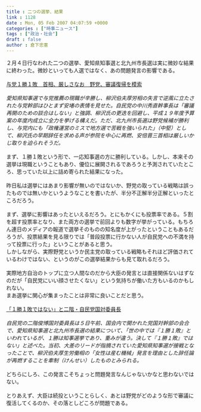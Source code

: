 ```yaml
---
title : 二つの選挙、結果
link : 1128
date : Mon, 05 Feb 2007 04:07:59 +0000
categories : ["時事ニュース"]
tags : ["政治・社会"]
draft : false
author : 倉下忠憲
---
```


２月４日行なわれた二つの選挙、愛知県知事選と北九州市長選は実に微妙な結果に終わった。微妙といっても人選ではなく、あの問題発言の影響である。<BR><BR><A HREF="http://www.iza.ne.jp/news/newsarticle/politics/politicsit/37926/" TARGET="_blank">与党１勝１敗　首相、厳しさなお　野党、審議復帰を模索</A><BR><BR><I>愛知県知事選で与党推薦の現職が辛勝し、柳沢伯夫厚労相の失言で逆風に立たされた与党幹部はひとまず安堵の表情を見せた。自民党の中川秀直幹事長は「審議再開のための談合はしない」と強調、柳沢氏の更迭を回避し、平成１９年度予算案の年度内成立に全力を挙げる構えだ。ただ、北九州市長選は野党候補が勝利し、与党内にも「政権運営のミスで地方選で苦戦を強いられた」（中堅）として、柳沢氏の早期辞任を求める声が参院を中心に再燃、安倍晋三首相は厳しいかじ取りを迫られそうだ。</I><BR><BR>まず、１勝１敗という形で、一応知事選の方に勝利している。しかし、本来その選挙は現職ということもあり、優位に展開されるであろうと予測されていたところ、思っていた以上に詰め寄られた結果になった。<BR><BR>昨日私は選挙にはあまり影響が無いのではないか、野党の取っている戦略は誤ったものでは無いかというようなことを書いたが、半分不正解半分正解といったところだろう。<BR><BR>まず、選挙に影響はあったといえるだろう。とにもかくにも投票率である。５割を超す投票率となり、また両方の選挙で前回よりも数字が挙がっている。もちろん連日のメディアの報道で選挙そのものの知名度が上がったということもあるだろうが、投票結果を見る限りでは「普段投票に行かない人が自民党への不満を持って投票に行った」ということがあると思う。<BR>しかしながら、実際野党というか民主党の取っている戦略もそれほど評価されているわけではない、というのがこの選挙結果からも見て取れるだろう。<BR><BR>実際地方自治のトップに立つ人間なのだから大臣の発言とは直接関係ないはずなのだが「自民党にいい顔させたくない」という気持ちが働いた方もいるのかもしれない。<BR>まあ選挙に関心が集まったことは非常に良いことだと思う。<BR><BR><A HREF="http://www.iza.ne.jp/news/newsarticle/politics/politicsit/37943/" TARGET="_blank">「１勝１敗ではない」と二階・自民党国対委員長</A><BR><BR><I>自民党の二階俊博国対委員長は５日午前、国会内で開かれた党国対幹部の会合で、愛知県知事選と北九州市長選の結果について、「世の中では『１勝１敗』といわれているが、１勝は知事選挙であり、重みが違う。決して『１勝１敗』ではない」と述べた。当初、大差のリードが指摘されていた愛知県知事選が接戦となったことで、柳沢伯夫厚生労働相の「女性は産む機械」発言を理由とした辞任論が再燃することを牽制（けんせい）したものとみられる。</I><BR><BR>どちらにしろ、この発言こそちょっと問題発言なんじゃないかなと思わないではない。<BR><BR>とりあえず、大臣は続投ということらしく、あとは野党がどのような形で審議に復活してくるのか、その落としどころが問題である。<br><br>
